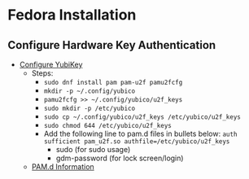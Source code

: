 # Fedora Installation

## Configure Hardware Key Authentication

- [Configure YubiKey](https://blog.rtwm.io/2021/03/complete-u2f-yubikey-linux-mint-20-login-with-encrypted-home-folders/)
    - Steps:
        - `sudo dnf install pam pam-u2f pamu2fcfg`
        - `mkdir -p ~/.config/yubico`
        - `pamu2fcfg >> ~/.config/yubico/u2f_keys`
        - `sudo mkdir -p /etc/yubico`
        - `sudo cp ~/.config/yubico/u2f_keys /etc/yubico/u2f_keys`
        - `sudo chmod 644 /etc/yubico/u2f_keys`
        - Add the following line to pam.d files in bullets below: `auth sufficient pam_u2f.so authfile=/etc/yubico/u2f_keys`
            - sudo (for sudo usage)
            - gdm-password (for lock screen/login)
    - [PAM.d Information](https://www.digitalocean.com/community/tutorials/how-to-use-pam-to-configure-authentication-on-an-ubuntu-12-04-vps)